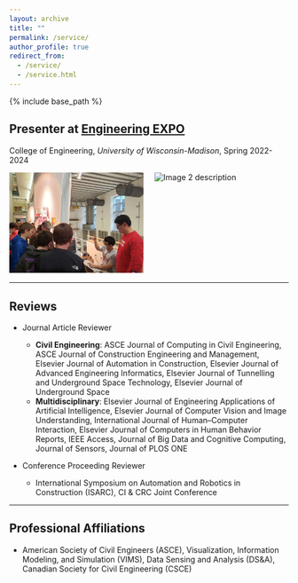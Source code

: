 ```yaml
---
layout: archive
title: ""
permalink: /service/
author_profile: true
redirect_from:
  - /service/
  - /service.html
---
```


{% include base_path %}

## Presenter at [Engineering EXPO](https://engineeringexpo.wisc.edu/) 

College of Engineering, *University of Wisconsin-Madison*, Spring 2022-2024

<div style="display: flex; justify-content: space-between; align-items: flex-start;">
  <div style="flex: 1; margin-right: 10px;">
    <img src="../images/expo.jpg" alt="Image 1 description" width="450">
  </div>
  <div style="flex: 1; margin-left: 10px;">
    <img src="../images/expo1.jpg" alt="Image 2 description" width="450">
  </div>
</div>

<!-- <div style="display: flex; align-items: flex-start; gap: 0">
  <div style="flex: 1; margin: 0; padding: 0;">
    <img src="../images/expo.jpg" alt="Description of image" width="450">
  </div>
  <div style="flex: 1; margin: 0; padding: 0;">
    <p>
      K12 Students were participating in using hand gestures for controlling robotic construction models. 
    </p>
  </div>
</div> -->
---

## Reviews

* Journal Article Reviewer
  * **Civil Engineering**: ASCE Journal of Computing in Civil Engineering, ASCE Journal of Construction Engineering and Management, Elsevier Journal of Automation in Construction, Elsevier Journal of Advanced Engineering Informatics, Elsevier Journal of Tunnelling and Underground Space Technology, Elsevier Journal of Underground Space 
  * **Multidisciplinary**: Elsevier Journal of Engineering Applications of Artificial Intelligence, Elsevier Journal of Computer Vision and Image Understanding, International Journal of Human–Computer Interaction, Elsevier Journal of Computers in Human Behavior Reports, IEEE Access, Journal of Big Data and Cognitive Computing, Journal of Sensors, Journal of PLOS ONE

* Conference Proceeding Reviewer
  * International Symposium on Automation and Robotics in Construction (ISARC), CI & CRC Joint Conference

---

## Professional Affiliations

* American Society of Civil Engineers (ASCE), Visualization, Information Modeling, and Simulation (VIMS), Data Sensing and Analysis (DS&A), Canadian Society for Civil Engineering (CSCE) 



<!-- Education
======
* Ph.D in Version Control Theory, GitHub University, 2018 (expected)
* M.S. in Jekyll, GitHub University, 2014
* B.S. in GitHub, GitHub University, 2012

Work experience
======
* Spring 2024: Academic Pages Collaborator
  * Github University
  * Duties includes: Updates and improvements to template
  * Supervisor: The Users

* Fall 2015: Research Assistant
  * Github University
  * Duties included: Merging pull requests
  * Supervisor: Professor Hub

* Summer 2015: Research Assistant
  * Github University
  * Duties included: Tagging issues
  * Supervisor: Professor Git
  
Skills
======
* Skill 1
* Skill 2
  * Sub-skill 2.1
  * Sub-skill 2.2
  * Sub-skill 2.3
* Skill 3

Publications
======
  <ul>{% for post in site.publications reversed %}
    {% include archive-single-cv.html %}
  {% endfor %}</ul>
  
Talks
======
  <ul>{% for post in site.talks reversed %}
    {% include archive-single-talk-cv.html  %}
  {% endfor %}</ul>
  
Teaching
======
  <ul>{% for post in site.teaching reversed %}
    {% include archive-single-cv.html %}
  {% endfor %}</ul>
  
Service and leadership
======
* Currently signed in to 43 different slack teams -->
